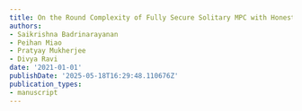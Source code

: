 ```yaml
---
title: On the Round Complexity of Fully Secure Solitary MPC with Honest Majority
authors:
- Saikrishna Badrinarayanan
- Peihan Miao
- Pratyay Mukherjee
- Divya Ravi
date: '2021-01-01'
publishDate: '2025-05-18T16:29:48.110676Z'
publication_types:
- manuscript
---
```

